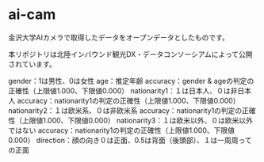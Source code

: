 # ai-cam


金沢大学AIカメラで取得したデータをオープンデータとしたものです。

本リポジトリは北陸インバウンド観光DX・データコンソーシアムによって公開されています。

gender：1は男性、0は女性
age：推定年齢
accuracy：gender & ageの判定の正確性（上限値1.000、下限値0.000）
nationarity1：１は日本人、０は非日本人
accuracy：nationarity1の判定の正確性（上限値1.000、下限値0.000）
nationarity2：１は欧米系、０は非欧米系
accuracy：nationarity1の判定の正確性（上限値1.000、下限値0.000）
nationarity3：１は欧米以外、０は欧米以外ではない
accuracy：nationarity1の判定の正確性（上限値1.000、下限値0.000）
direction：顔の向き０は正面、0.5は背面（後頭部）、１は一周周っての正面
